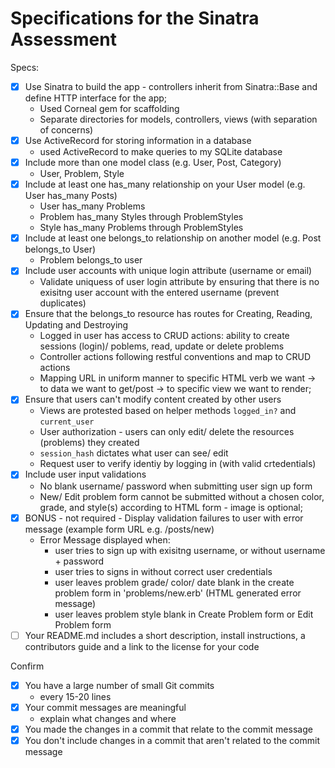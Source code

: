 # Specifications for the Sinatra Assessment

Specs:
- [x] Use Sinatra to build the app - controllers inherit from Sinatra::Base and define HTTP interface for the app;
  - Used Corneal gem for scaffolding
  - Separate directories for models, controllers, views (with separation of concerns)
- [x] Use ActiveRecord for storing information in a database
  - used ActiveRecord to make queries to my SQLite database
- [x] Include more than one model class (e.g. User, Post, Category)
  - User, Problem, Style
- [X] Include at least one has_many relationship on your User model (e.g. User has_many Posts)
  - User has_many Problems
  - Problem has_many Styles through ProblemStyles
  - Style has_many Problems through ProblemStyles
- [x] Include at least one belongs_to relationship on another model (e.g. Post belongs_to User)
  - Problem belongs_to user
- [x] Include user accounts with unique login attribute (username or email)
  - Validate uniquess of user login attribute by ensuring that there is no exisitng user account with the entered username (prevent duplicates)
- [x] Ensure that the belongs_to resource has routes for Creating, Reading, Updating and Destroying
  - Logged in user has access to CRUD actions: ability to create sessions (login)/ poblems, read, update or delete problems
  - Controller actions following restful conventions and map to CRUD actions
  - Mapping URL in uniform manner to specific HTML verb we want -> to data we want to get/post -> to specific view we want to render;
- [x] Ensure that users can't modify content created by other users
  - Views are protested based on helper methods `logged_in?` and `current_user`
  - User authorization - users can only edit/ delete the resources (problems) they created
  - `session_hash` dictates what user can see/ edit
  - Request user to verify identiy by logging in (with valid crtedentials)
- [x] Include user input validations
  - No blank username/ password when submitting user sign up form
  - New/ Edit problem form cannot be submitted without a chosen color, grade, and style(s) according to HTML form - image is optional;
- [X] BONUS - not required - Display validation failures to user with error message (example form URL e.g. /posts/new)
  - Error Message displayed when:
    - user tries to sign up with exisitng username, or without username + password
    - user tries to signs in without correct user credentials
    - user leaves problem grade/ color/ date blank in the create problem form in 'problems/new.erb' (HTML generated error message)
    - user leaves problem style blank in Create Problem form or Edit Problem form
- [ ] Your README.md includes a short description, install instructions, a contributors guide and a link to the license for your code

Confirm
- [x] You have a large number of small Git commits
  - every 15-20 lines
- [x] Your commit messages are meaningful
  - explain what changes and where
- [x] You made the changes in a commit that relate to the commit message
- [x] You don't include changes in a commit that aren't related to the commit message
